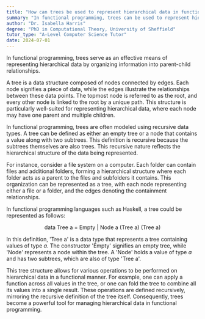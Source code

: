 ```yaml
---
title: "How can trees be used to represent hierarchical data in functional programming?"
summary: "In functional programming, trees can be used to represent hierarchical data by structuring data in parent-child relationships."
author: "Dr. Isabella Harris"
degree: "PhD in Computational Theory, University of Sheffield"
tutor_type: "A-Level Computer Science Tutor"
date: 2024-07-01
---
```


In functional programming, trees serve as an effective means of representing hierarchical data by organizing information into parent-child relationships.

A tree is a data structure composed of nodes connected by edges. Each node signifies a piece of data, while the edges illustrate the relationships between these data points. The topmost node is referred to as the root, and every other node is linked to the root by a unique path. This structure is particularly well-suited for representing hierarchical data, where each node may have one parent and multiple children.

In functional programming, trees are often modeled using recursive data types. A tree can be defined as either an empty tree or a node that contains a value along with two subtrees. This definition is recursive because the subtrees themselves are also trees. This recursive nature reflects the hierarchical structure of the data being represented.

For instance, consider a file system on a computer. Each folder can contain files and additional folders, forming a hierarchical structure where each folder acts as a parent to the files and subfolders it contains. This organization can be represented as a tree, with each node representing either a file or a folder, and the edges denoting the containment relationships.

In functional programming languages such as Haskell, a tree could be represented as follows:

$$
\text{data Tree a = Empty | Node a (Tree a) (Tree a)}
$$

In this definition, 'Tree a' is a data type that represents a tree containing values of type $a$. The constructor 'Empty' signifies an empty tree, while 'Node' represents a node within the tree. A 'Node' holds a value of type $a$ and has two subtrees, which are also of type 'Tree a'.

This tree structure allows for various operations to be performed on hierarchical data in a functional manner. For example, one can apply a function across all values in the tree, or one can fold the tree to combine all its values into a single result. These operations are defined recursively, mirroring the recursive definition of the tree itself. Consequently, trees become a powerful tool for managing hierarchical data in functional programming.
    